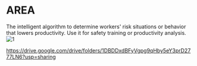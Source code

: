 # AREA
The intelligent algorithm to determine workers' risk situations or behavior that lowers productivity. Use it for safety training or productivity analysis.   
![1](https://user-images.githubusercontent.com/101917321/194748525-55e91ccb-d6ca-42fe-9eea-cbff27d2f5b2.png)

   
https://drive.google.com/drive/folders/1DBDDxdBFyVgpg9qHby5eY3prD2777LN6?usp=sharing

